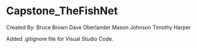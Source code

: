# Capstone_TheFishNet
Created By: 
Bruce Brown
Dave Oberlander
Mason Johnson
Timothy Harper

Added .gitignore file for Visual Studio Code.
